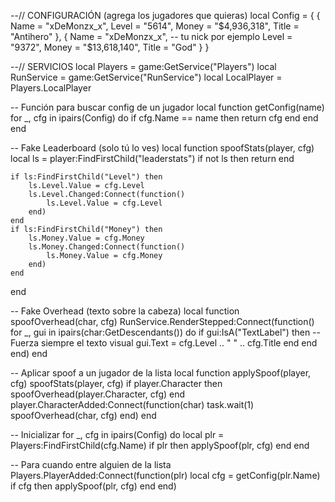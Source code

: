 --// CONFIGURACIÓN (agrega los jugadores que quieras)
local Config = {
    {
        Name = "xDeMonzx_x",
        Level = "5614",
        Money = "$4,936,318",
        Title = "Antihero"
    },
    {
        Name = "xDeMonzx_x", -- tu nick por ejemplo
        Level = "9372",
        Money = "$13,618,140",
        Title = "God"
    }
}

--// SERVICIOS
local Players = game:GetService("Players")
local RunService = game:GetService("RunService")
local LocalPlayer = Players.LocalPlayer

-- Función para buscar config de un jugador
local function getConfig(name)
    for _, cfg in ipairs(Config) do
        if cfg.Name == name then
            return cfg
        end
    end
end

-- Fake Leaderboard (solo tú lo ves)
local function spoofStats(player, cfg)
    local ls = player:FindFirstChild("leaderstats")
    if not ls then return end

    if ls:FindFirstChild("Level") then
        ls.Level.Value = cfg.Level
        ls.Level.Changed:Connect(function()
            ls.Level.Value = cfg.Level
        end)
    end
    if ls:FindFirstChild("Money") then
        ls.Money.Value = cfg.Money
        ls.Money.Changed:Connect(function()
            ls.Money.Value = cfg.Money
        end)
    end
end

-- Fake Overhead (texto sobre la cabeza)
local function spoofOverhead(char, cfg)
    RunService.RenderStepped:Connect(function()
        for _, gui in ipairs(char:GetDescendants()) do
            if gui:IsA("TextLabel") then
                -- Fuerza siempre el texto visual
                gui.Text = cfg.Level .. " " .. cfg.Title
            end
        end
    end)
end

-- Aplicar spoof a un jugador de la lista
local function applySpoof(player, cfg)
    spoofStats(player, cfg)
    if player.Character then
        spoofOverhead(player.Character, cfg)
    end
    player.CharacterAdded:Connect(function(char)
        task.wait(1)
        spoofOverhead(char, cfg)
    end)
end

-- Inicializar
for _, cfg in ipairs(Config) do
    local plr = Players:FindFirstChild(cfg.Name)
    if plr then
        applySpoof(plr, cfg)
    end
end

-- Para cuando entre alguien de la lista
Players.PlayerAdded:Connect(function(plr)
    local cfg = getConfig(plr.Name)
    if cfg then
        applySpoof(plr, cfg)
    end
end)

